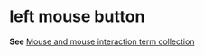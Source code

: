 # left mouse button

**See** [Mouse and mouse interaction term collection](https://worldready.cloudapp.net/Styleguide/Read?id=2700&topicid=29013)
